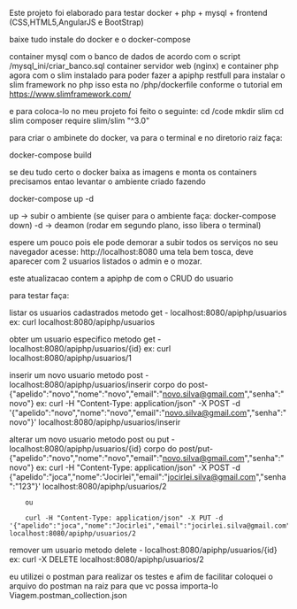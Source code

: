 Este projeto foi elaborado para testar docker + php + mysql + frontend (CSS,HTML5,AngularJS e BootStrap)

baixe tudo
instale do docker e o docker-compose


container mysql com o banco de dados de acordo com o script /mysql_ini/criar_banco.sql
container servidor web (nginx) e container php agora com o slim instalado para poder fazer a apiphp restfull
para instalar o slim framework no php isso esta no /php/dockerfile conforme o tutorial em https://www.slimframework.com/

e para coloca-lo no meu projeto foi feito o seguinte:
  cd /code
  mkdir slim
  cd slim
  composer require slim/slim "^3.0" 

para criar o ambinete do docker, va para o terminal e no diretorio raiz faça:

   docker-compose build
 
se deu tudo certo o docker baixa as imagens e monta os containers
precisamos entao levantar o ambiente criado fazendo
  
   docker-compose up -d

up -> subir o ambiente (se quiser para o ambiente faça: docker-compose down)
-d -> deamon (rodar em segundo plano, isso libera o terminal)

espere um pouco pois ele pode demorar a subir todos os serviços
no seu navegador acesse: http://localhost:8080
uma tela bem tosca, deve aparecer com 2 usuarios listados o admin e o mozar.

este atualizacao contem a apiphp de com o CRUD do usuario

para testar faça:

listar os usuarios cadastrados
	metodo get - localhost:8080/apiphp/usuarios
	ex:
	   curl localhost:8080/apiphp/usuarios

obter um usuario especifico
	metodo get - localhost:8080/apiphp/usuarios/{id}
	ex:
	    curl localhost:8080/apiphp/usuarios/1

inserir um novo usuario
	metodo post - localhost:8080/apiphp/usuarios/inserir
        corpo do post- {"apelido":"novo","nome":"novo","email":"novo.silva@gmail.com","senha":"novo"}
	ex: 
	    curl -H "Content-Type: application/json" -X POST -d '{"apelido":"novo","nome":"novo","email":"novo.silva@gmail.com","senha":"novo"}' localhost:8080/apiphp/usuarios/inserir

alterar um novo usuario
	metodo post ou put - localhost:8080/apiphp/usuarios/{id}
        corpo do post/put- {"apelido":"novo","nome":"novo","email":"novo.silva@gmail.com","senha":"novo"}
	ex: 
	    curl -H "Content-Type: application/json" -X POST -d {"apelido":"joca","nome":"Jocirlei","email":"jocirlei.silva@gmail.com","senha":"123"}' localhost:8080/apiphp/usuarios/2

	    ou

	    curl -H "Content-Type: application/json" -X PUT -d '{"apelido":"joca","nome":"Jocirlei","email":"jocirlei.silva@gmail.com","senha":"123"}' localhost:8080/apiphp/usuarios/2

remover um usuario
	metodo delete - localhost:8080/apiphp/usuarios/{id}
        ex: 
	    curl -X DELETE localhost:8080/apiphp/usuarios/2

eu utilizei o postman para realizar os testes e afim de facilitar coloquei o arquivo do postman na raiz para que vc possa importa-lo 
Viagem.postman_collection.json 





